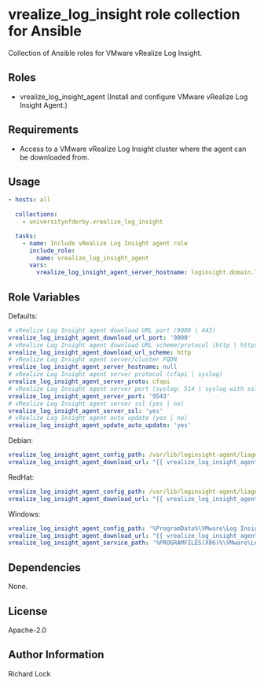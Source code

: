vrealize_log_insight role collection for Ansible
================================================

Collection of Ansible roles for VMware vRealize Log Insight.

Roles
-----

 - vrealize_log_insight_agent (Install and configure VMware vRealize Log Insight Agent.)

Requirements
------------

- Access to a VMware vRealize Log Insight cluster where the agent can be downloaded from.

Usage
----------------

```yml
- hosts: all
  
  collections:
    - universityofderby.vrealize_log_insight

  tasks:
    - name: Include vRealize Log Insight agent role
      include_role:
        name: vrealize_log_insight_agent
      vars:
        vrealize_log_insight_agent_server_hostname: loginsight.domain.local
```

Role Variables
--------------

Defaults:

```yml
# vRealize Log Insight agent download URL port (9000 | 443)
vrealize_log_insight_agent_download_url_port: '9000'
# vRealize Log Insight agent download URL scheme/protocol (http | https)
vrealize_log_insight_agent_download_url_scheme: http
# vRealize Log Insight agent server/cluster FQDN
vrealize_log_insight_agent_server_hostname: null
# vRealize Log Insight agent server protocol (cfapi | syslog)
vrealize_log_insight_agent_server_proto: cfapi
# vRealize Log Insight agent server port (syslog: 514 | syslog with ssl: 6514 | cfapi: 9000 | cfapi with ssl: 9543)
vrealize_log_insight_agent_server_port: '9543'
# vRealize Log Insight agent server ssl (yes | no)
vrealize_log_insight_agent_server_ssl: 'yes'
# vRealize Log Insight agent auto update (yes | no)
vrealize_log_insight_agent_update_auto_update: 'yes'
```

Debian:

```yml
vrealize_log_insight_agent_config_path: /var/lib/loginsight-agent/liagent.ini
vrealize_log_insight_agent_download_url: "{{ vrealize_log_insight_agent_download_url_scheme }}://{{ vrealize_log_insight_agent_server_hostname }}:{{ vrealize_log_insight_agent_download_url_port }}/api/v1/agent/packages/types/deb"
```

RedHat:

```yml
vrealize_log_insight_agent_config_path: /var/lib/loginsight-agent/liagent.ini
vrealize_log_insight_agent_download_url: "{{ vrealize_log_insight_agent_download_url_scheme }}://{{ vrealize_log_insight_agent_server_hostname }}:{{ vrealize_log_insight_agent_download_url_port }}/api/v1/agent/packages/types/rpm"

```

Windows:

```yml
vrealize_log_insight_agent_config_path: '%ProgramData%\VMware\Log Insight Agent\liagent.ini'
vrealize_log_insight_agent_download_url: "{{ vrealize_log_insight_agent_download_url_scheme }}://{{ vrealize_log_insight_agent_server_hostname }}:{{ vrealize_log_insight_agent_download_url_port }}/api/v1/agent/packages/types/msi"
vrealize_log_insight_agent_service_path: '%PROGRAMFILES(X86)%\VMware\Log Insight Agent\liwinsvc.exe'

```

Dependencies
------------

None.

License
-------

Apache-2.0

Author Information
------------------

Richard Lock
